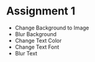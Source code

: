 # Assignment 1
* Change Background to Image
* Blur Background
* Change Text Color
* Change Text Font
* Blur Text


